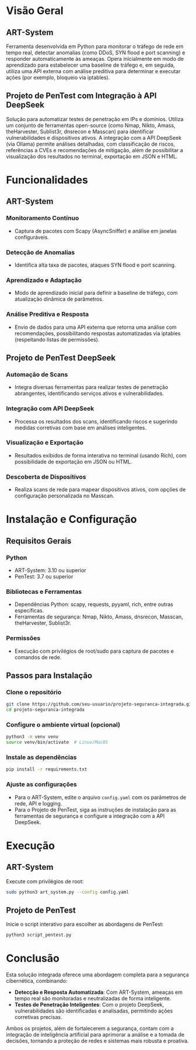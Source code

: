# Visão Geral

## ART-System
Ferramenta desenvolvida em Python para monitorar o tráfego de rede em tempo real, detectar anomalias (como DDoS, SYN flood e port scanning) e responder automaticamente às ameaças. Opera inicialmente em modo de aprendizado para estabelecer uma baseline de tráfego e, em seguida, utiliza uma API externa com análise preditiva para determinar e executar ações (por exemplo, bloqueio via iptables).

## Projeto de PenTest com Integração à API DeepSeek
Solução para automatizar testes de penetração em IPs e domínios. Utiliza um conjunto de ferramentas open-source (como Nmap, Nikto, Amass, theHarvester, Sublist3r, dnsrecon e Masscan) para identificar vulnerabilidades e dispositivos ativos. A integração com a API DeepSeek (via Ollama) permite análises detalhadas, com classificação de riscos, referências a CVEs e recomendações de mitigação, além de possibilitar a visualização dos resultados no terminal, exportação em JSON e HTML.

# Funcionalidades

## ART-System
### Monitoramento Contínuo
- Captura de pacotes com Scapy (AsyncSniffer) e análise em janelas configuráveis.

### Detecção de Anomalias
- Identifica alta taxa de pacotes, ataques SYN flood e port scanning.

### Aprendizado e Adaptação
- Modo de aprendizado inicial para definir a baseline de tráfego, com atualização dinâmica de parâmetros.

### Análise Preditiva e Resposta
- Envio de dados para uma API externa que retorna uma análise com recomendações, possibilitando respostas automatizadas via iptables (respeitando listas de permissões).

## Projeto de PenTest DeepSeek
### Automação de Scans
- Integra diversas ferramentas para realizar testes de penetração abrangentes, identificando serviços ativos e vulnerabilidades.

### Integração com API DeepSeek
- Processa os resultados dos scans, identificando riscos e sugerindo medidas corretivas com base em análises inteligentes.

### Visualização e Exportação
- Resultados exibidos de forma interativa no terminal (usando Rich), com possibilidade de exportação em JSON ou HTML.

### Descoberta de Dispositivos
- Realiza scans de rede para mapear dispositivos ativos, com opções de configuração personalizada no Masscan.

# Instalação e Configuração

## Requisitos Gerais
### Python
- ART-System: 3.10 ou superior
- PenTest: 3.7 ou superior

### Bibliotecas e Ferramentas
- Dependências Python: scapy, requests, pyyaml, rich, entre outras específicas.
- Ferramentas de segurança: Nmap, Nikto, Amass, dnsrecon, Masscan, theHarvester, Sublist3r.

### Permissões
- Execução com privilégios de root/sudo para captura de pacotes e comandos de rede.

## Passos para Instalação
### Clone o repositório
```bash
git clone https://github.com/seu-usuario/projeto-seguranca-integrada.git
cd projeto-seguranca-integrada
```

### Configure o ambiente virtual (opcional)
```bash
python3 -m venv venv
source venv/bin/activate  # Linux/MacOS
```

### Instale as dependências
```bash
pip install -r requirements.txt
```

### Ajuste as configurações
- Para o ART-System, edite o arquivo `config.yaml` com os parâmetros de rede, API e logging.
- Para o Projeto de PenTest, siga as instruções de instalação para as ferramentas de segurança e configure a integração com a API DeepSeek.

# Execução

## ART-System
Execute com privilégios de root:
```bash
sudo python3 art_system.py --config config.yaml
```

## Projeto de PenTest
Inicie o script interativo para escolher as abordagens de PenTest:
```bash
python3 script_pentest.py
```

# Conclusão
Esta solução integrada oferece uma abordagem completa para a segurança cibernética, combinando:

- **Detecção e Resposta Automatizada**: Com ART-System, ameaças em tempo real são monitoradas e neutralizadas de forma inteligente.
- **Testes de Penetração Inteligentes**: Com o projeto DeepSeek, vulnerabilidades são identificadas e analisadas, permitindo ações corretivas precisas.

Ambos os projetos, além de fortalecerem a segurança, contam com a integração de inteligência artificial para aprimorar a análise e a tomada de decisões, tornando a proteção de redes e sistemas mais robusta e proativa.